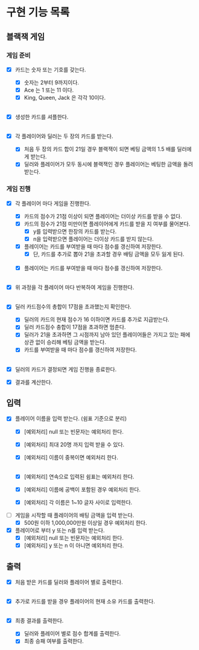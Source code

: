 # 구현 기능 목록

## 블랙잭 게임

### 게임 준비


- [x] 카드는 숫자 또는 기호를 갖는다.
  - [x] 숫자는 2부터 9까지이다.
  - [x] Ace 는 1 또는 11 이다.
  - [x] King, Queen, Jack 은 각각 10이다.<br><br>

- [x] 생성한 카드를 셔플한다.<br><br>

- [x] 각 플레이어와 딜러는 두 장의 카드를 받는다.
  - [x] 처음 두 장의 카드 합이 21일 경우 블랙잭이 되면 베팅 금액의 1.5 배를 딜러에게 받는다.
  - [x] 딜러와 플레이어가 모두 동시에 블랙잭인 경우 플레이어는 베팅한 금액을 돌려받는다.

### 게임 진행

- [x] 각 플레이어 마다 게임을 진행한다.
  - [x] 카드의 점수가 21점 이상이 되면 플레이어는 더이상 카드를 받을 수 없다.
  - [x] 카드의 점수가 21점 미만이면 플레이어에게 카드를 받을 지 여부를 물어본다.
    - [x] y를 입력받으면 한장의 카드를 받는다.
    - [x] n을 입력받으면 플레이어는 더이상 카드를 받지 않는다.
  - [x] 플레이어는 카드를 부여받을 때 마다 점수를 갱신하여 저장한다.
    - [x] 단, 카드를 추가로 뽑아 21을 초과할 경우 배팅 금액을 모두 잃게 된다.<br><br>
  - [x] 플레이어는 카드를 부여받을 때 마다 점수를 갱신하여 저장한다.<br><br>

- [x] 위 과정을 각 플레이어 마다 반복하여 게임을 진행한다.<br><br>
- [x] 딜러 카드점수의 총합이 17점을 초과했는지 확인한다.
  - [x] 딜러의 카드의 현재 점수가 16 이하이면 카드를 추가로 지급받는다.
  - [x] 딜러 카드점수 충합이 17점을 초과하면 멈춘다.
  - [x] 딜러가 21을 초과하면 그 시점까지 남아 있던 플레이어들은 가지고 있는 패에 상관 없이 승리해 베팅 금액을 받는다.
  - [x] 카드를 부여받을 때 마다 점수를 갱신하여 저장한다.<br><br>
- [x] 딜러의 카드가 결정되면 게임 진행을 종료한다.

- [x] 결과를 계산한다.

## 입력

- [x] 플레이어 이름을 입력 받는다. (쉼표 기준으로 분리)
  - [x] [예외처리] null 또는 빈문자는 예외처리 한다.
  - [x] [예외처리] 최대 20명 까지 입력 받을 수 있다.
  - [x] [예외처리] 이름이 중복이면 예외처리 한다.<br><br>
  - [x] [예외처리] 연속으로 입력된 쉼표는 예외처리 한다.
  - [x] [예외처리] 이름에 공백이 포함된 경우 예외처리 한다.

  - [x] [예외처리] 각 이름은 1~10 글자 사이로 입력한다.

- [ ] 게임을 시작할 때 플레이어의 배팅 금액을 입력 받는다.
  - [x] 500원 이하 1,000,000만원 이상일 경우 예외처리 한다.

- [x] 플레이어로 부터 y 또는 n를 입력 받는다.
  - [x] [예외처리] null 또는 빈문자는 예외처리 한다.
  - [x] [예외처리] y 또는 n 이 아니면 예외처리 한다.

## 출력

- [x] 처음 받은 카드를 딜러와 플레이어 별로 출력한다.<br><br>

- [x] 추가로 카드를 받을 경우 플레이어의 현재 소유 카드를 출력한다.<br><br>

- [x] 최종 결과를 출력한다.
  - [x] 딜러와 플레이어 별로 점수 합계를 출력한다.
  - [x] 최종 승패 여부를 출력한다.
